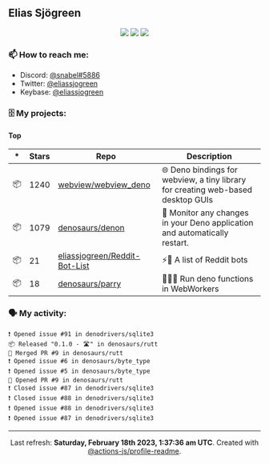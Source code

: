 ## Elias Sjögreen

<p align="center">
  <img src="https://img.shields.io/badge/🎂-dec. 2003-success" />
  <img src="https://img.shields.io/badge/🌎-Stockholm-informational" />
  <img src="https://img.shields.io/badge/👦-He/Him-informational" />
</p>

### 📫 How to reach me:

- Discord: [@snabel#5886](https://discord.com/users/267978757799673866)
- Twitter: [@eliassjogreen](https://twitter.com/eliassjogreen)
- Keybase: [@eliassjogreen](https://keybase.io/eliassjogreen)

### 🗄 My projects:

#### Top
|*|Stars|Repo|Description|
|---|---|---|---|
| 📦 | 1240 | [webview/webview_deno](https://github.com/webview/webview_deno) | 🌐 Deno bindings for webview, a tiny library for creating web-based desktop GUIs |
| 📦 | 1079 | [denosaurs/denon](https://github.com/denosaurs/denon) | 👀 Monitor any changes in your Deno application and automatically restart. |
| 📦 | 21 | [eliassjogreen/Reddit-Bot-List](https://github.com/eliassjogreen/Reddit-Bot-List) | ⚡️🤖 A list of Reddit bots |
| 📦 | 18 | [denosaurs/parry](https://github.com/denosaurs/parry) | 👷🏽‍♂️ Run deno functions in WebWorkers |

### 🗣 My activity:

```
❗️ Opened issue #91 in denodrivers/sqlite3
📦 Released "0.1.0 - 🛣️" in denosaurs/rutt
🎉 Merged PR #9 in denosaurs/rutt
❗️ Opened issue #6 in denosaurs/byte_type
❗️ Opened issue #5 in denosaurs/byte_type
💪 Opened PR #9 in denosaurs/rutt
❗️ Closed issue #87 in denodrivers/sqlite3
❗️ Closed issue #88 in denodrivers/sqlite3
❗️ Opened issue #88 in denodrivers/sqlite3
❗️ Opened issue #87 in denodrivers/sqlite3
```

------------
<p align="center">Last refresh: <b>Saturday, February 18th 2023, 1:37:36 am UTC</b>. Created with <a href=https://github.com/marketplace/actions/profile-readme>@actions-js/profile-readme</a>.</p>
